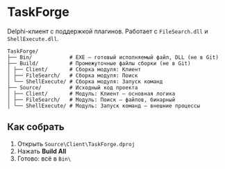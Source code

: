 # TaskForge

Delphi-клиент с поддержкой плагинов.
Работает с `FileSearch.dll` и `ShellExecute.dll`.

```
TaskForge/
├── Bin/            # EXE — готовый исполняемый файл, DLL (не в Git)
├── Build/          # Промежуточные файлы сборки (не в Git)
│ ├── Client/       # Сборка модуля: Клиент
│ ├── FileSearch/   # Сборка модуля: Поиск
│ └── ShellExecute/ # Сборка модуля: Запуск команд
├── Source/         # Исходный код проекта
│ ├── Client/       # Модуль: Клиент — основная логика
│ ├── FileSearch/   # Модуль: Поиск — файлов, бинарный 
│ └── ShellExecute/ # Модуль: Запуск команд — внешние процессы

```

## Как собрать
1. Открыть `Source\Client\TaskForge.dproj`
2. Нажать **Build All**
3. Готово: всё в `Bin\`

